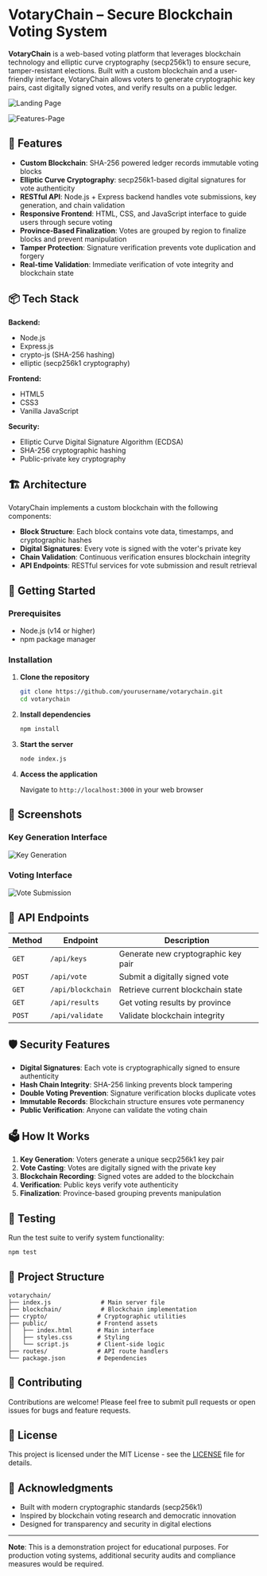# VotaryChain – Secure Blockchain Voting System

**VotaryChain** is a web-based voting platform that leverages blockchain technology and elliptic curve cryptography (secp256k1) to ensure secure, tamper-resistant elections. Built with a custom blockchain and a user-friendly interface, VotaryChain allows voters to generate cryptographic key pairs, cast digitally signed votes, and verify results on a public ledger.


![Landing Page](./Web-Landing.png)

![Features-Page](./Web-Features.png)

## 🔐 Features

- **Custom Blockchain**: SHA-256 powered ledger records immutable voting blocks
- **Elliptic Curve Cryptography**: secp256k1-based digital signatures for vote authenticity
- **RESTful API**: Node.js + Express backend handles vote submissions, key generation, and chain validation
- **Responsive Frontend**: HTML, CSS, and JavaScript interface to guide users through secure voting
- **Province-Based Finalization**: Votes are grouped by region to finalize blocks and prevent manipulation
- **Tamper Protection**: Signature verification prevents vote duplication and forgery
- **Real-time Validation**: Immediate verification of vote integrity and blockchain state

## 📦 Tech Stack

**Backend:**
- Node.js
- Express.js
- crypto-js (SHA-256 hashing)
- elliptic (secp256k1 cryptography)

**Frontend:**
- HTML5
- CSS3
- Vanilla JavaScript

**Security:**
- Elliptic Curve Digital Signature Algorithm (ECDSA)
- SHA-256 cryptographic hashing
- Public-private key cryptography

## 🏗️ Architecture

VotaryChain implements a custom blockchain with the following components:

- **Block Structure**: Each block contains vote data, timestamps, and cryptographic hashes
- **Digital Signatures**: Every vote is signed with the voter's private key
- **Chain Validation**: Continuous verification ensures blockchain integrity
- **API Endpoints**: RESTful services for vote submission and result retrieval

## 🚀 Getting Started

### Prerequisites

- Node.js (v14 or higher)
- npm package manager

### Installation

1. **Clone the repository**
   ```bash
   git clone https://github.com/yourusername/votarychain.git
   cd votarychain
   ```

2. **Install dependencies**
   ```bash
   npm install
   ```

3. **Start the server**
   ```bash
   node index.js
   ```

4. **Access the application**
   
   Navigate to `http://localhost:3000` in your web browser

## 📸 Screenshots

### Key Generation Interface
![Key Generation](./Gen-page.png)

### Voting Interface
![Vote Submission](./Vote-page.png)


## 🔧 API Endpoints

| Method | Endpoint | Description |
|--------|----------|-------------|
| `GET` | `/api/keys` | Generate new cryptographic key pair |
| `POST` | `/api/vote` | Submit a digitally signed vote |
| `GET` | `/api/blockchain` | Retrieve current blockchain state |
| `GET` | `/api/results` | Get voting results by province |
| `POST` | `/api/validate` | Validate blockchain integrity |

## 🛡️ Security Features

- **Digital Signatures**: Each vote is cryptographically signed to ensure authenticity
- **Hash Chain Integrity**: SHA-256 linking prevents block tampering
- **Double Voting Prevention**: Signature verification blocks duplicate votes
- **Immutable Records**: Blockchain structure ensures vote permanency
- **Public Verification**: Anyone can validate the voting chain

## 🗳️ How It Works

1. **Key Generation**: Voters generate a unique secp256k1 key pair
2. **Vote Casting**: Votes are digitally signed with the private key
3. **Blockchain Recording**: Signed votes are added to the blockchain
4. **Verification**: Public keys verify vote authenticity
5. **Finalization**: Province-based grouping prevents manipulation

## 🧪 Testing

Run the test suite to verify system functionality:

```bash
npm test
```

## 📁 Project Structure

```
votarychain/
├── index.js              # Main server file
├── blockchain/           # Blockchain implementation
├── crypto/              # Cryptographic utilities
├── public/              # Frontend assets
│   ├── index.html       # Main interface
│   ├── styles.css       # Styling
│   └── script.js        # Client-side logic
├── routes/              # API route handlers
└── package.json         # Dependencies
```

## 🤝 Contributing

Contributions are welcome! Please feel free to submit pull requests or open issues for bugs and feature requests.

## 📄 License

This project is licensed under the MIT License - see the [LICENSE](LICENSE) file for details.

## 🙏 Acknowledgments

- Built with modern cryptographic standards (secp256k1)
- Inspired by blockchain voting research and democratic innovation
- Designed for transparency and security in digital elections

---

**Note**: This is a demonstration project for educational purposes. For production voting systems, additional security audits and compliance measures would be required.
